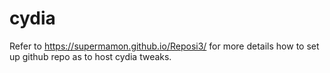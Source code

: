 # cydia
Refer to https://supermamon.github.io/Reposi3/ for more details how to set up github repo as to host cydia tweaks.
